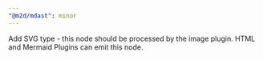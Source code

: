 ```yaml
---
"@m2d/mdast": minor
---
```


Add SVG type - this node should be processed by the image plugin. HTML and Mermaid Plugins can emit this node.

